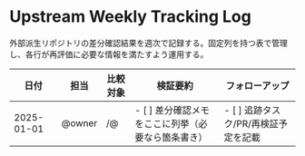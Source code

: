 # Upstream Weekly Tracking Log

外部派生リポジトリの差分確認結果を週次で記録する。固定列を持つ表で管理し、各行が再評価に必要な情報を満たすよう運用する。

| 日付 | 担当 | 比較対象 | 検証要約 | フォローアップ |
| ---- | ---- | -------- | -------- | -------------- |
| 2025-01-01 | @owner | <org>/<repo-name>@<commit> | - [ ] 差分確認メモをここに列挙（必要なら箇条書き） | - [ ] 追跡タスク/PR/再検証予定を記載 |
